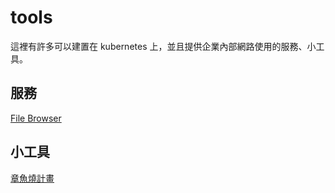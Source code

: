 # tools
這裡有許多可以建置在 kubernetes 上，並且提供企業內部網路使用的服務、小工具。  

## 服務
[File Browser](https://github.com/ict39/tools/blob/main/filebrowser.md)  

## 小工具
[章魚燒計畫](https://github.com/ict39/tools/blob/main/takoyaki.md)  
